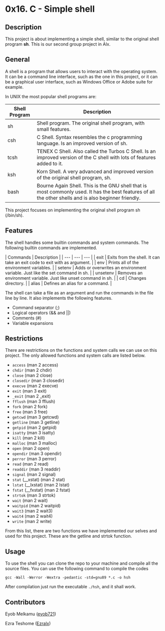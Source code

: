 # 0x16. C - Simple shell

## Description

This project is about implementing a simple shell, similar to the original shell program **sh**. This is our second group project in Alx.

## General

A shell is a program that allows users to interact with the operating system. It can be a command line interface, such as the one in this project, or it can be a graphical user interface, such as Windows Office or Adobe suite for example.

In UNIX the most popular shell programs are:

| Shell Program | Description |
| --- | --- |
| sh  | Shell program. The original shell program, with small features. |
| csh | C Shell. Syntax resembles the c programming language. Is an improved version of sh. |
| tcsh | TENEX C Shell. Also called the Turbos C Shell. Is an improved version of the C shell with lots of features added to it. |
| ksh | Korn Shell. A very advanced and improved version of the original shell program, sh. |
| bash | Bourne Again Shell. This is the GNU shell that is most commonly used. It has the best features of all the other shells and is also beginner friendly. |

This project focuses on implementing the original shell program sh (/bin/sh).

## Features

The shell handles some builtin commands and system commands. The following builtin commands are implemented.

| Commands | Description |
| --- | --- | --- |
| exit | Exits from the shell. It can take an exit code to exit with as argument. |
| env | Prints all of the environment variables. |
| setenv | Adds or overwrites an environment variable. Just like the set command in sh. |
| unsetenv | Removes an environment variable. Just like unset command in sh. |
| cd | Changes directory. |
| alias | Defines an alias for a command. |

The shell can take a file as an argument and run the commands in the file line
by line. It also implements the following features.

- Command separator (;)
- Logical operators (&& and ||)
- Comments (#)
- Variable expansions


## Restrictions

There are restrictions on the functions and system calls we can use on this project. The only allowed functions and system calls are listed below.

- `access` (man 2 access)
- `chdir` (man 2 chdir)
- `close` (man 2 close)
- `closedir` (man 3 closedir)
- `execve` (man 2 execve)
- `exit` (man 3 exit)
- `_exit` (man 2 _exit)
- `fflush` (man 3 fflush)
- `fork` (man 2 fork)
- `free` (man 3 free)
- `getcwd` (man 3 getcwd)
- `getline` (man 3 getline)
- `getpid` (man 2 getpid)
- `isatty` (man 3 isatty)
- `kill` (man 2 kill)
- `malloc` (man 3 malloc)
- `open` (man 2 open)
- `opendir` (man 3 opendir)
- `perror` (man 3 perror)
- `read` (man 2 read)
- `readdir` (man 3 readdir)
- `signal` (man 2 signal)
- `stat` (__xstat) (man 2 stat)
- `lstat` (__lxstat) (man 2 lstat)
- `fstat` (__fxstat) (man 2 fstat)
- `strtok` (man 3 strtok)
- `wait` (man 2 wait)
- `waitpid` (man 2 waitpid)
- `wait3` (man 2 wait3)
- `wait4` (man 2 wait4)
- `write` (man 2 write)

From this list, there are two functions we have implemented our selves and used for this project. These are the getline and strtok function.

## Usage

To use the shell you can clone the repo to your machine and compile all the source files. You can use the following command to compile the codes

`gcc -Wall -Werror -Wextra -pedantic -std=gnu89 *.c -o hsh`

After compilation just run the executable `./hsh`, and it shall work.

## Contributors

Eyob Melkamu ([eyob721](https://github.com/eyob721 "eyob721"))

Ezra Teshome ([Ezralx](https://github.com/Ezralx "Ezralx"))
